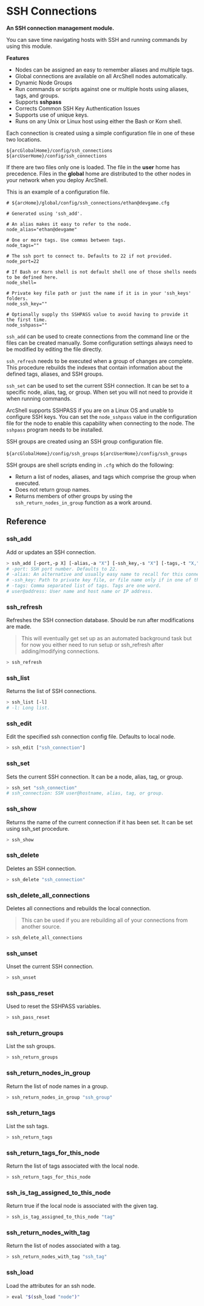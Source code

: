 # SSH Connections

**An SSH connection management module.**

You can save time navigating hosts with SSH and running commands by using this module.

**Features**
* Nodes can be assigned an easy to remember aliases and multiple tags.
* Global connections are available on all ArcShell nodes automatically.
* Dynamic Node Groups 
* Run commands or scripts against one or multiple hosts using aliases, tags, and groups.
* Supports **sshpass** 
* Corrects Common SSH Key Authentication Issues
* Supports use of unique keys.
* Runs on any Unix or Linux host using either the Bash or Korn shell.

 Each connection is created using a simple configuration file in one of these two locations.

```${arcGlobalHome}/config/ssh_connections```
```${arcUserHome}/config/ssh_connections```

If there are two files only one is loaded. The file in the **user** home has precedence. Files in the **global** home are distributed to the other nodes in your network when you deploy ArcShell. 

This is an example of a configuration file.
```
# ${arcHome}/global/config/ssh_connections/ethan@devgame.cfg

# Generated using 'ssh_add'.

# An alias makes it easy to refer to the node.
node_alias="ethan@devgame"

# One or more tags. Use commas between tags.
node_tags=""

# The ssh port to connect to. Defaults to 22 if not provided.
node_port=22

# If Bash or Korn shell is not default shell one of those shells needs to be defined here.
node_shell=

# Private key file path or just the name if it is in your 'ssh_keys' folders.
node_ssh_key=""

# Optionally supply ths SSHPASS value to avoid having to provide it the first time.
node_sshpass=""
```
```ssh_add``` can be used to create connections from the command line or the files can be created manually. Some configuration settings always need to be modified by editing the file directly.

```ssh_refresh``` needs to be executed when a group of changes are complete. This procedure rebuilds the indexes that contain information about the defined tags, aliases, and SSH groups.

```ssh_set``` can be used to set the current SSH connection. It can be set to a specific node, alias, tag, or group. When set you will not need to provide it when running commands.

ArcShell supports SSHPASS if you are on a Linux OS and unable to configure SSH keys. You can set the ```node_sshpass``` value in the configuration file for the node to enable this capability when connecting to the node. The ```sshpass``` program needs to be installed.

SSH groups are created using an SSH group configuration file. 

```${arcGlobalHome}/config/ssh_groups```
```${arcUserHome}/config/ssh_groups```

SSH groups are shell scripts ending in ```.cfg``` which do the following:
* Return a list of nodes, aliases, and tags which comprise the group when executed.
* Does not return group names.
* Returns members of other groups by using the ```ssh_return_nodes_in_group``` function as a work around.



## Reference


### ssh_add
Add or updates an SSH connection.
```bash
> ssh_add [-port,-p X] [-alias,-a "X"] [-ssh_key,-s "X"] [-tags,-t "X,"] "user@address"
# -port: SSH port number. Defaults to 22.
# -alias: An alternative and usually easy name to recall for this connection.
# -ssh_key: Path to private key file, or file name only if in one of the 'ssh_keys' folders or "\${HOME}/.ssh".
# -tags: Comma separated list of tags. Tags are one word.
# user@address: User name and host name or IP address.
```

### ssh_refresh
Refreshes the SSH connection database. Should be run after modifications are made.
> This will eventually get set up as an automated background task but for now you either need to run setup or ssh_refresh after adding/modifying connections.
```bash
> ssh_refresh
```

### ssh_list
Returns the list of SSH connections.
```bash
> ssh_list [-l]
# -l: Long list.
```

### ssh_edit
Edit the specified ssh connection config file. Defaults to local node.
```bash
> ssh_edit ["ssh_connection"]
```

### ssh_set
Sets the current SSH connection. It can be a node, alias, tag, or group.
```bash
> ssh_set "ssh_connection"
# ssh_connection: SSH user@hostname, alias, tag, or group.
```

### ssh_show
Returns the name of the current connection if it has been set. It can be set using ssh_set procedure.
```bash
> ssh_show
```

### ssh_delete
Deletes an SSH connection.
```bash
> ssh_delete "ssh_connection"
```

### ssh_delete_all_connections
Deletes all connections and rebuilds the local connection.
> This can be used if you are rebuilding all of your connections from another source.
```bash
> ssh_delete_all_connections
```

### ssh_unset
Unset the current SSH connection.
```bash
> ssh_unset
```

### ssh_pass_reset
Used to reset the SSHPASS variables.
```bash
> ssh_pass_reset
```

### ssh_return_groups
List the ssh groups.
```bash
> ssh_return_groups
```

### ssh_return_nodes_in_group
Return the list of node names in a group.
```bash
> ssh_return_nodes_in_group "ssh_group"
```

### ssh_return_tags
List the ssh tags.
```bash
> ssh_return_tags
```

### ssh_return_tags_for_this_node
Return the list of tags associated with the local node.
```bash
> ssh_return_tags_for_this_node
```

### ssh_is_tag_assigned_to_this_node
Return true if the local node is associated with the given tag.
```bash
> ssh_is_tag_assigned_to_this_node "tag"
```

### ssh_return_nodes_with_tag
Return the list of nodes associated with a tag.
```bash
> ssh_return_nodes_with_tag "ssh_tag"
```

### ssh_load
Load the attributes for an ssh node.
```bash
> eval "$(ssh_load "node")"
```

